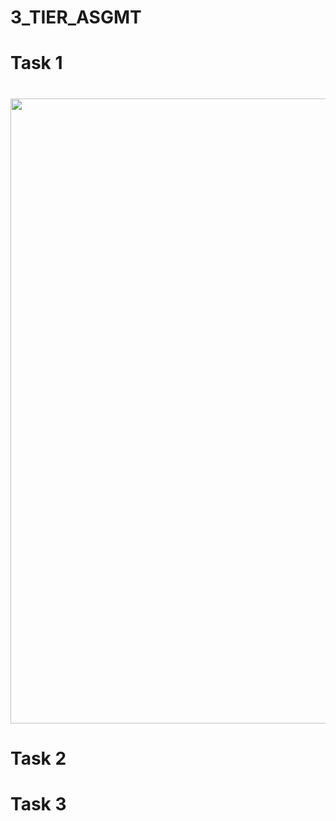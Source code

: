 # 3_TIER_ASGMT

# Task 1

<html>
     <h1>
        <img style="float: center;" src= 3-tier assignment_work/'Task 1'/VPC/1.png width=1000 />
     </h1>
</html> 

# Task 2

# Task 3
